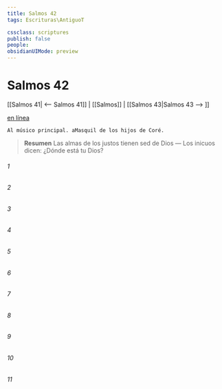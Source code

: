 ```yaml
---
title: Salmos 42
tags: Escrituras\AntiguoT

cssclass: scriptures
publish: false
people:
obsidianUIMode: preview
---
```


# Salmos 42
[[Salmos 41| <-- Salmos 41]] | [[Salmos]] | [[Salmos 43|Salmos 43 --> ]]

[en línea](https://churchofjesuschrist.org/study/scriptures/ot/ps/42?lang=spa)

```
Al músico principal. aMasquil de los hijos de Coré.
```

> __Resumen__
Las almas de los justos tienen sed de Dios — Los inicuos dicen: ¿Dónde está tu Dios?

###### 1 


###### 2 


###### 3 


###### 4 


###### 5 


###### 6 


###### 7 


###### 8 


###### 9 


###### 10 


###### 11 


